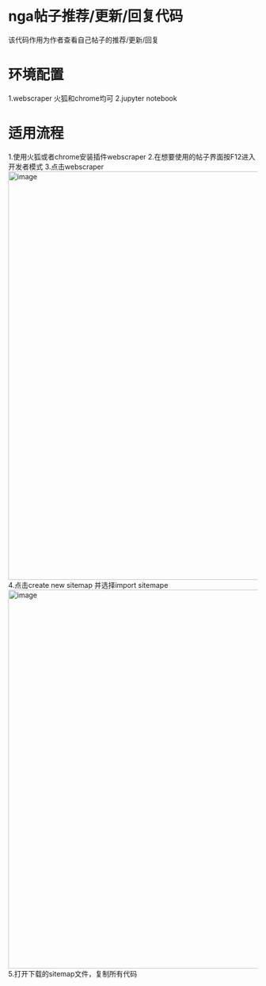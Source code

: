# nga帖子推荐/更新/回复代码
该代码作用为作者查看自己帖子的推荐/更新/回复
# 环境配置
1.webscraper 火狐和chrome均可
2.jupyter notebook 
# 适用流程
1.使用火狐或者chrome安装插件webscraper
2.在想要使用的帖子界面按F12进入开发者模式
3.点击webscraper
<img width="1920" height="824" alt="image" src="https://github.com/user-attachments/assets/558dc6ba-e871-47f5-9714-7c3105385b92" />
4.点击create new sitemap 并选择import sitemape
<img width="1920" height="764" alt="image" src="https://github.com/user-attachments/assets/3c66ab3b-e271-43ee-80ca-d10947ac4c6e" />
5.打开下载的sitemap文件，复制所有代码

